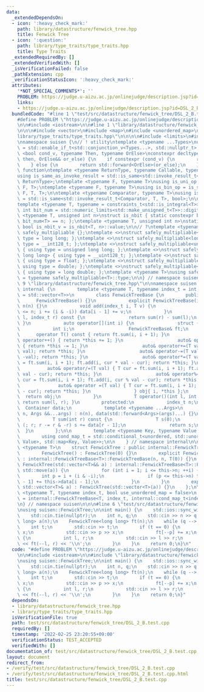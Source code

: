 ```yaml
---
data:
  _extendedDependsOn:
  - icon: ':heavy_check_mark:'
    path: library/datastructure/fenwick_tree.hpp
    title: Fenwick Tree
  - icon: ':question:'
    path: library/type_traits/type_traits.hpp
    title: Type Traits
  _extendedRequiredBy: []
  _extendedVerifiedWith: []
  _isVerificationFailed: false
  _pathExtension: cpp
  _verificationStatusIcon: ':heavy_check_mark:'
  attributes:
    '*NOT_SPECIAL_COMMENTS*': ''
    PROBLEM: https://judge.u-aizu.ac.jp/onlinejudge/description.jsp?id=DSL_2_B
    links:
    - https://judge.u-aizu.ac.jp/onlinejudge/description.jsp?id=DSL_2_B
  bundledCode: "#line 1 \"test/src/datastructure/fenwick_tree/DSL_2_B.test.cpp\"\n\
    #define PROBLEM \"https://judge.u-aizu.ac.jp/onlinejudge/description.jsp?id=DSL_2_B\"\
    \n\n#include <iostream>\n\n#line 1 \"library/datastructure/fenwick_tree.hpp\"\n\
    \n\n\n#include <vector>\n#include <map>\n#include <unordered_map>\n\n#line 1 \"\
    library/type_traits/type_traits.hpp\"\n\n\n\n#include <limits>\n#include <type_traits>\n\
    \nnamespace suisen {\n// ! utility\ntemplate <typename ...Types>\nusing constraints_t\
    \ = std::enable_if_t<std::conjunction_v<Types...>, std::nullptr_t>;\ntemplate\
    \ <bool cond_v, typename Then, typename OrElse>\nconstexpr decltype(auto) constexpr_if(Then&&\
    \ then, OrElse&& or_else) {\n    if constexpr (cond_v) {\n        return std::forward<Then>(then);\n\
    \    } else {\n        return std::forward<OrElse>(or_else);\n    }\n}\n\n// !\
    \ function\ntemplate <typename ReturnType, typename Callable, typename ...Args>\n\
    using is_same_as_invoke_result = std::is_same<std::invoke_result_t<Callable, Args...>,\
    \ ReturnType>;\ntemplate <typename F, typename T>\nusing is_uni_op = is_same_as_invoke_result<T,\
    \ F, T>;\ntemplate <typename F, typename T>\nusing is_bin_op = is_same_as_invoke_result<T,\
    \ F, T, T>;\n\ntemplate <typename Comparator, typename T>\nusing is_comparator\
    \ = std::is_same<std::invoke_result_t<Comparator, T, T>, bool>;\n\n// ! integral\n\
    template <typename T, typename = constraints_t<std::is_integral<T>>>\nconstexpr\
    \ int bit_num = std::numeric_limits<std::make_unsigned_t<T>>::digits;\ntemplate\
    \ <typename T, unsigned int n>\nstruct is_nbit { static constexpr bool value =\
    \ bit_num<T> == n; };\ntemplate <typename T, unsigned int n>\nstatic constexpr\
    \ bool is_nbit_v = is_nbit<T, n>::value;\n\n// ?\ntemplate <typename T>\nstruct\
    \ safely_multipliable {};\ntemplate <>\nstruct safely_multipliable<int> { using\
    \ type = long long; };\ntemplate <>\nstruct safely_multipliable<long long> { using\
    \ type = __int128_t; };\ntemplate <>\nstruct safely_multipliable<unsigned int>\
    \ { using type = unsigned long long; };\ntemplate <>\nstruct safely_multipliable<unsigned\
    \ long long> { using type = __uint128_t; };\ntemplate <>\nstruct safely_multipliable<float>\
    \ { using type = float; };\ntemplate <>\nstruct safely_multipliable<double> {\
    \ using type = double; };\ntemplate <>\nstruct safely_multipliable<long double>\
    \ { using type = long double; };\ntemplate <typename T>\nusing safely_multipliable_t\
    \ = typename safely_multipliable<T>::type;\n\n} // namespace suisen\n\n\n#line\
    \ 9 \"library/datastructure/fenwick_tree.hpp\"\n\nnamespace suisen {\n    namespace\
    \ internal {\n        template <typename T, typename index_t = int, typename Container\
    \ = std::vector<T>>\n        class FenwickTreeBase {\n        public:\n      \
    \      FenwickTreeBase() {}\n            explicit FenwickTreeBase(index_t n) :\
    \ n(n) {}\n            void add(index_t i, T v) {\n                for (++i; i\
    \ <= n; i += (i & -i)) data[i - 1] += v;\n            }\n            T sum(index_t\
    \ l, index_t r) const {\n                return sum(r) - sum(l);\n           \
    \ }\n            auto operator[](int i) {\n                struct {\n        \
    \            int i;\n                    FenwickTreeBase& ft;\n              \
    \      operator T() const { return ft.sum(i, i + 1); }\n                    auto&\
    \ operator++() { return *this += 1; }\n                    auto& operator--()\
    \ { return *this -= 1; }\n                    auto& operator+=(T val) { ft.add(i,\
    \ val); return *this; }\n                    auto& operator-=(T val) { ft.add(i,\
    \ -val); return *this; }\n                    auto& operator*=(T val) { T cur\
    \ = ft.sum(i, i + 1); ft.add(i, cur * val - cur); return *this; }\n          \
    \          auto& operator/=(T val) { T cur = ft.sum(i, i + 1); ft.add(i, cur /\
    \ val - cur); return *this; }\n                    auto& operator%=(T val) { T\
    \ cur = ft.sum(i, i + 1); ft.add(i, cur % val - cur); return *this; }\n      \
    \              auto& operator =(T val) { T cur = ft.sum(i, i + 1); ft.add(i, val\
    \ - cur); return *this; }\n                } obj{ i, *this };\n              \
    \  return obj;\n            }\n            T operator()(int l, int r) const {\
    \ return sum(l, r); }\n        protected:\n            index_t n;\n          \
    \  Container data;\n            template <typename ...Args>\n            FenwickTreeBase(index_t\
    \ n, Args &&...args) : n(n), data(std::forward<Args>(args)...) {}\n        private:\n\
    \            T sum(int r) const {\n                T s(0);\n                for\
    \ (; r; r -= r & -r) s += data[r - 1];\n                return s;\n          \
    \  }\n        };\n\n        template <typename Key, typename Value, bool unordered>\n\
    \        using cond_map_t = std::conditional_t<unordered, std::unordered_map<Key,\
    \ Value>, std::map<Key, Value>>;\n\n    } // namespace internal\n\n    template\
    \ <typename T>\n    struct FenwickTree : public internal::FenwickTreeBase<T> {\n\
    \        FenwickTree() : FenwickTree(0) {}\n        explicit FenwickTree(int n)\
    \ : internal::FenwickTreeBase<T>::FenwickTreeBase(n, n, T(0)) {}\n        explicit\
    \ FenwickTree(std::vector<T>&& a) : internal::FenwickTreeBase<T>::FenwickTreeBase(a.size(),\
    \ std::move(a)) {\n            for (int i = 1; i <= this->n; ++i) {\n        \
    \        int p = i + (i & -i);\n                if (p <= this->n) this->data[p\
    \ - 1] += this->data[i - 1];\n            }\n        }\n        explicit FenwickTree(const\
    \ std::vector<T>& a) : FenwickTree(std::vector<T>(a)) {}\n    };\n\n    template\
    \ <typename T, typename index_t, bool use_unordered_map = false>\n    using MapFenwickTree\
    \ = internal::FenwickTreeBase<T, index_t, internal::cond_map_t<index_t, T, use_unordered_map>>;\n\
    \n} // namespace suisen\n\n\n#line 6 \"test/src/datastructure/fenwick_tree/DSL_2_B.test.cpp\"\
    \nusing suisen::FenwickTree;\n\nint main() {\n    std::ios::sync_with_stdio(false);\n\
    \    std::cin.tie(nullptr);\n    int n, q;\n    std::cin >> n >> q;\n    std::vector<long\
    \ long> a(n);\n    FenwickTree<long long> ft(n);\n    while (q --> 0) {\n    \
    \    int t;\n        std::cin >> t;\n        if (t == 0) {\n            int p,\
    \ x;\n            std::cin >> p >> x;\n            ft[--p] += x;\n        } else\
    \ {\n            int l, r;\n            std::cin >> l >> r;\n            std::cout\
    \ << ft(--l, r) << '\\n';\n        }\n    }\n    return 0;\n}\n"
  code: "#define PROBLEM \"https://judge.u-aizu.ac.jp/onlinejudge/description.jsp?id=DSL_2_B\"\
    \n\n#include <iostream>\n\n#include \"library/datastructure/fenwick_tree.hpp\"\
    \nusing suisen::FenwickTree;\n\nint main() {\n    std::ios::sync_with_stdio(false);\n\
    \    std::cin.tie(nullptr);\n    int n, q;\n    std::cin >> n >> q;\n    std::vector<long\
    \ long> a(n);\n    FenwickTree<long long> ft(n);\n    while (q --> 0) {\n    \
    \    int t;\n        std::cin >> t;\n        if (t == 0) {\n            int p,\
    \ x;\n            std::cin >> p >> x;\n            ft[--p] += x;\n        } else\
    \ {\n            int l, r;\n            std::cin >> l >> r;\n            std::cout\
    \ << ft(--l, r) << '\\n';\n        }\n    }\n    return 0;\n}"
  dependsOn:
  - library/datastructure/fenwick_tree.hpp
  - library/type_traits/type_traits.hpp
  isVerificationFile: true
  path: test/src/datastructure/fenwick_tree/DSL_2_B.test.cpp
  requiredBy: []
  timestamp: '2022-02-25 23:20:55+09:00'
  verificationStatus: TEST_ACCEPTED
  verifiedWith: []
documentation_of: test/src/datastructure/fenwick_tree/DSL_2_B.test.cpp
layout: document
redirect_from:
- /verify/test/src/datastructure/fenwick_tree/DSL_2_B.test.cpp
- /verify/test/src/datastructure/fenwick_tree/DSL_2_B.test.cpp.html
title: test/src/datastructure/fenwick_tree/DSL_2_B.test.cpp
---
```

